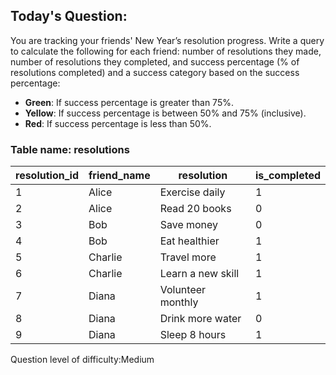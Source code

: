 ## Today's Question:

You are tracking your friends' New Year’s resolution progress. 
Write a query to calculate the following for each friend: number of 
resolutions they made, number of resolutions they completed, and 
success percentage (% of resolutions completed) and a success 
category based on the success percentage:
- **Green**: If success percentage is greater than 75%.
- **Yellow**: If success percentage is between 50% and 75% (inclusive).
- **Red**: If success percentage is less than 50%.

### Table name: resolutions

| resolution_id   | friend_name    | resolution        | is_completed |
|-----------------|----------------|-------------------|--------------|
| 1               | Alice          | Exercise daily    | 1            |
| 2               | Alice          | Read 20 books     | 0            |
| 3               | Bob            | Save money        | 0            |
| 4               | Bob            | Eat healthier     | 1            |
| 5               | Charlie        | Travel more       | 1            |
| 6               | Charlie        | Learn a new skill | 1            |
| 7               | Diana          | Volunteer monthly | 1            |
| 8               | Diana          | Drink more water  | 0            |
| 9               | Diana          | Sleep 8 hours     | 1            |


Question level of difficulty:Medium